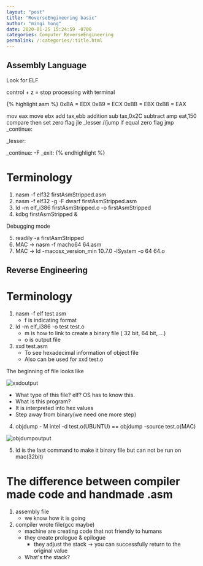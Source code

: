 ```yaml
---
layout: "post"
title: "ReverseEngineering basic"
author: "mingi hong"
date: 2020-01-25 15:24:59 -0700
categories: Computer ReverseEngineering
permalink: /:categories/:title.html
---
```


## Assembly Language

Look for ELF

control + z = stop processing with terminal

{% highlight asm %}
0xBA = EDX
0xB9 = ECX
0xBB = EBX
0xB8 = EAX

mov eax
move ebx
add tax,ebb     addition
sub tax,0x2C    subtract
amp eat,150     compare then set zero flag
jle _lesser      //jump if equal zero flag
jmp _continue:

_lesser:

_continue:
-F
_exit:
{% endhighlight %}

# Terminology
1. nasm -f elf32 firstAsmStripped.asm
2. nasm -f elf32 -g -F dwarf firstAsmStripped.asm
3. ld -m elf_i386 firstAsmStripped.o -o firstAsmStripped
4. kdbg firstAsmStripped &

Debugging mode

5. readily -a firstAsmStripped
6. MAC -> nasm -f macho64 64.asm
7. MAC -> ld -macosx_version_min 10.7.0 -lSystem -o 64 64.o

## Reverse Engineering

# Terminology
1. nasm -f elf test.asm
    - f is indicating format
2. ld -m elf_i386 -o test test.o
    - m is how to link to create a binary file ( 32 bit, 64 bit, ...)
    - o is output file
3. xxd test.asm
    - To see hexadecimal information of object file
    - Also can be used for xxd test.o

The beginning of file looks like

![xxdoutput](/minglab/assets/xxdoutput.png)

- What type of this file? elf? OS has to know this.
- What is this program?
- It is interpreted into hex values
- Step away from binary(we need one more step)

4. objdump - M intel -d test.o(UBUNTU) == objdump -source test.o(MAC)

![objdumpoutput](/minglab/assets/objdumpoutput.png)

5. ld is the last command to make it binary file but can not be run on mac(32bit)

# The difference between compiler made code and handmade .asm

1. assembly file
    - we know how it is going
2. compiler wrote file(gcc maybe)
    - machine are creating code that not friendly to humans
    - they create prologue & epilogue
        - they adjust the stack -> you can successfully return to the original value
    - What's the stack?


